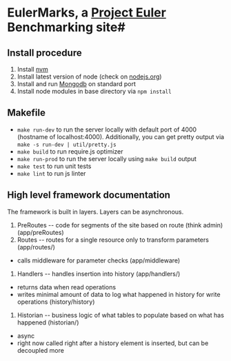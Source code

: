 # EulerMarks, a [Project Euler](http://projecteuler.net/) Benchmarking site#

## Install procedure ##

1. Install [nvm](https://github.com/creationix/nvm/)
1. Install latest version of node (check on [nodejs.org](http://nodejs.org))
1. Install and run [Mongodb](http://www.mongodb.org/) on standard port
1. Install node modules in base directory via ```npm install```

## Makefile ##

- ```make run-dev``` to run the server locally with default port of 4000 (hostname of localhost:4000). Additionally, you can get pretty output via ```make -s run-dev | util/pretty.js```
- ```make build``` to run require.js optimizer
- ```make run-prod``` to run the server locally using ```make build``` output
- ```make test``` to run unit tests
- ```make lint``` to run js linter

## High level framework documentation ##

The framework is built in layers. Layers can be asynchronous.

1. PreRoutes -- code for segments of the site based on route (think admin) (app/preRoutes)
1. Routes -- routes for a single resource only to transform parameters (app/routes/)
  - calls middleware for parameter checks (app/middleware)
1. Handlers -- handles insertion into history (app/handlers/)
  - returns data when read operations
  - writes minimal amount of data to log what happened in history for write operations (history/history)
1. Historian -- business logic of what tables to populate based on what has happened (historian/)
  - async
  - right now called right after a history element is inserted, but can be decoupled more